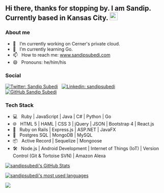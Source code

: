 ## Hi there, thanks for stopping by. I am Sandip. Currently based in Kansas City. <img src="https://media.giphy.com/media/hvRJCLFzcasrR4ia7z/giphy.gif" width="25px">

### About me

- 🔭 &nbsp; I’m currently working on Cerner's private cloud.
- 🌱 &nbsp; I’m currently learning Go.
- 📫 &nbsp; How to reach me: www.sandipsubedi.com
- 😄 &nbsp; Pronouns: he/him/his

### Social
[![Twitter: Sandip Subedi](https://img.shields.io/twitter/follow/san_dip_subedi?style=social)](https://twitter.com/san_dip_subedi) &nbsp;
[![Linkedin: sandipsubedi](https://img.shields.io/badge/-sandipsubedi-blue?style=flat-square&logo=Linkedin&logoColor=white&link=https://www.linkedin.com/in/sandipsubedi/)](https://www.linkedin.com/in/sandipsubedi/) &nbsp;
[![GitHub Sandip Subedi](https://img.shields.io/github/followers/sandipsubedi?label=follow&style=social)](https://github.com/sandipsubedi)


### Tech Stack
- 💻  &nbsp; Ruby | JavaScript | Java | C# | Python | Go
- 🌐  &nbsp; HTML 5 | HAML | CSS 3 | jQuery | JSON | Bootstrap 4 | React.js
- 🧰  &nbsp; Ruby on Rails | Express.js | ASP.NET | JavaFX
- 💾  &nbsp; Postgres SQL | MongoDB | MySQL
- 📦  &nbsp;  Active Record | Sequelize | Mongoose
- 🛠️  &nbsp; Node.js | Android Development | Internet of Things (IoT) | Version Control (Git & Tortoise SVN) | Amazon Alexa

[![sandipsubedi's GitHub Stats](https://github-readme-stats.vercel.app/api?username=sandipsubedi&show_icons=true)](https://github.com/sandipsubedi)

[![sandipsubedi's most used languages](https://github-readme-stats.vercel.app/api/top-langs/?username=sandipsubedi&layout=compact&theme=radical)](https://github.com/sandipsubedi)

![](https://visitor-badge.glitch.me/badge?page_id=sandipsubedi.sandipsubedi)

